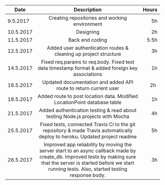 | Date        | Description           | Hours  |
| ------------- |:-------------:| -----:|
| 9.5.2017    | Creating repositories and working environment | 5h |
| 10.5.2017   | Designing      |   2h |
| 11.5.2017   | Back end coding    |    5.5h |
| 12.5.2017 | Added user authentication routes & cleaning up project structure | 3h |
| 14.5.2017 | Fixed req.params to req.body. Fixed test data timestamp format & added foreign key associations | 1h |
| 16.5.2017 | Updated documentation and added API route to return current user | 2h |
| 18.5.2017 | Added route to post location data. Modified LocationPoint database table | 1h |
| 21.5.2017 | Added authentication testing & read about testing Node.js projects with Mocha | 4h |
| 25.5.2017 | Fixed tests, connected Travis Ci to the git repository & made Travis automatically deploy to heroku. Updated project readme | 5h |
| 26.5.2017 | Improved app reliability by moving the server start to an async callback made by create_db. Improved tests by making sure that the server is started before we start running tests. Also, started testing response body. | 3h |